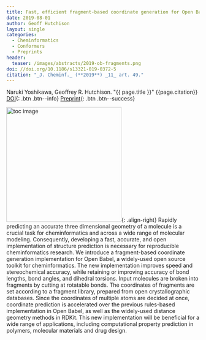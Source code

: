 ```yaml
---
title: Fast, efficient fragment-based coordinate generation for Open Babel
date: 2019-08-01
author: Geoff Hutchison
layout: single
categories:
  - Cheminformatics
  - Conformers
  - Preprints
header:
  teaser: /images/abstracts/2019-ob-fragments.png
doi: //doi.org/10.1186/s13321-019-0372-5
citation: "_J. Cheminf._ (**2019**) _11_ art. 49."
---
```

Naruki Yoshikawa, Geoffrey R. Hutchison. "{{ page.title }}" {{page.citation}} [DOI]({{page.doi}}){: .btn .btn--info} [Preprint](https://doi.org/10.26434/chemrxiv.7791947){: .btn .btn--success}

<!--more-->

<img alt="toc image" src="{{ page.header.teaser }}" width="300 px">{: .align-right} Rapidly predicting an accurate three dimensional geometry of a molecule is a crucial task for cheminformatics and across a wide range of molecular modeling. Consequently, developing a fast, accurate, and open implementation of structure prediction is necessary for reproducible cheminformatics research. We introduce a fragment-based coordinate generation implementation for Open Babel, a widely-used open source toolkit for cheminformatics. The new implementation improves speed and stereochemical accuracy, while retaining or improving accuracy of bond lengths, bond angles, and dihedral torsions. Input molecules are broken into fragments by cutting at rotatable bonds. The coordinates of fragments are set according to a fragment library, prepared from open crystallographic databases. Since the coordinates of multiple atoms are decided at once, coordinate prediction is accelerated over the previous rules-based implementation in Open Babel, as well as the widely-used distance geometry methods in RDKit. This new implementation will be beneficial for a wide range of applications, including computational property prediction in polymers, molecular materials and drug design.
